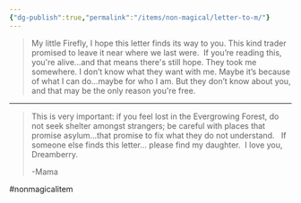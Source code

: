 ```yaml
---
{"dg-publish":true,"permalink":"/items/non-magical/letter-to-m/"}
---
```



> My little Firefly,
> I hope this letter finds its way to you. This kind trader promised to leave it near where we last were.  If you’re reading this, you're alive…and that means there's still hope.
> They took me somewhere. I don’t know what they want with me. Maybe it’s because of what I can do…maybe for who I am. But they don’t know about you, and that may be the only reason you're free.

---

> This is very important: if you feel lost in the Evergrowing Forest, do not seek shelter amongst strangers; be careful with places that promise asylum…that promise to fix what they do not understand.  
> If someone else finds this letter… please find my daughter. 
> I love you, Dreamberry.
> 
> -Mama



#nonmagicalitem